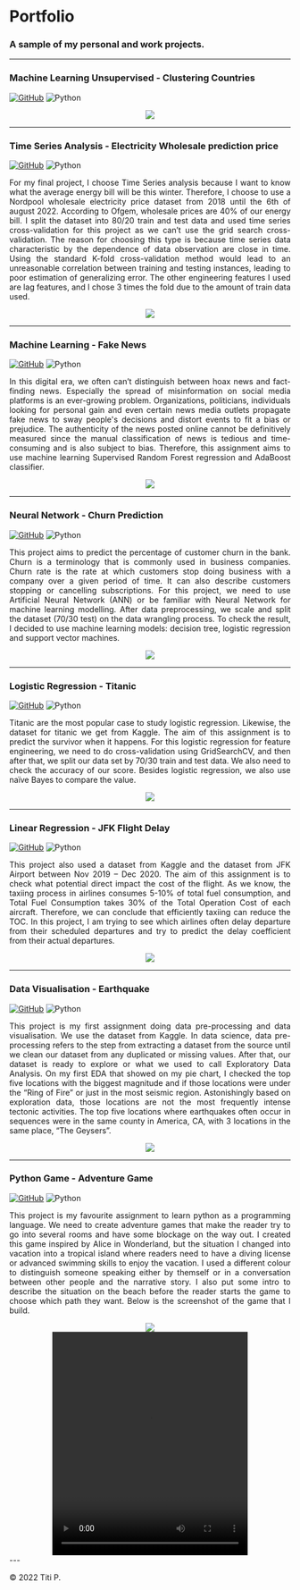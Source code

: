 #  Portfolio

### A sample of my personal and work projects.


---
### Machine Learning Unsupervised  -  Clustering Countries
[![GitHub](https://img.shields.io/badge/github-%23121011.svg?style=for-the-badge&logo=github&logoColor=white)](https://github.com/upperAdd/Machine-Learning-Unsupervised)
![Python](https://img.shields.io/badge/python-3670A0?style=for-the-badge&logo=python&logoColor=ffdd54)
<p align="justify">
  
</p>
<center><img src="images/png?raw=true"/></center>


---
### Time Series Analysis  -  Electricity Wholesale prediction price
[![GitHub](https://img.shields.io/badge/github-%23121011.svg?style=for-the-badge&logo=github&logoColor=white)](https://github.com/upperAdd/final-project)
![Python](https://img.shields.io/badge/python-3670A0?style=for-the-badge&logo=python&logoColor=ffdd54)
<p align="justify">For my final project, I choose Time Series analysis because I want to know what the average energy bill will be this winter. Therefore, I choose to use a Nordpool wholesale electricity price dataset from 2018 until the 6th of august 2022. According to Ofgem, wholesale prices are 40% of our energy bill. I split the dataset into 80/20 train and test data and used time series cross-validation for this project as we can’t use the grid search cross-validation. The reason for choosing this type is because time series data characteristic by the dependence of data observation are close in time. Using the standard K-fold cross-validation method would lead to an unreasonable correlation between training and testing instances, leading to poor estimation of generalizing error. The other engineering features I used are lag features, and I chose 3 times the fold due to the amount of train data used.</p>
<center><img src="images/electricity.png?raw=true"/></center>

---
### Machine Learning  -  Fake News
[![GitHub](https://img.shields.io/badge/github-%23121011.svg?style=for-the-badge&logo=github&logoColor=white)](https://github.com/upperAdd/Fake-News-)
![Python](https://img.shields.io/badge/python-3670A0?style=for-the-badge&logo=python&logoColor=ffdd54)
<p align="justify">In this digital era, we often can’t distinguish between hoax news and fact-finding news. Especially the spread of misinformation on social media platforms is an ever-growing problem. Organizations, politicians, individuals looking for personal gain and even certain news media outlets propagate fake news to sway people's decisions and distort events to fit a bias or prejudice. The authenticity of the news posted online cannot be definitively measured since the manual classification of news is tedious and time-consuming and is also subject to bias. Therefore, this assignment aims to use machine learning Supervised Random Forest regression and AdaBoost classifier.</p>
<center><img src="images/fake news.png?raw=true"/></center>


---
### Neural Network -  Churn Prediction
[![GitHub](https://img.shields.io/badge/github-%23121011.svg?style=for-the-badge&logo=github&logoColor=white)](https://github.com/upperAdd/Neural-Networks)
![Python](https://img.shields.io/badge/python-3670A0?style=for-the-badge&logo=python&logoColor=ffdd54)
<p align="justify">This project aims to predict the percentage of customer churn in the bank. Churn is a terminology that is commonly used in business companies. Churn rate is the rate at which customers stop doing business with a company over a given period of time. It can also describe customers stopping or cancelling subscriptions. For this project, we need to use Artificial Neural Network (ANN) or be familiar with Neural Network for machine learning modelling. After data preprocessing, we scale and split the dataset (70/30 test) on the data wrangling process. To check the result, I decided to use machine learning models: decision tree, logistic regression and support vector machines.</p>
<center><img src="images/ANN.png?raw=true"/></center>


---
### Logistic Regression -  Titanic
[![GitHub](https://img.shields.io/badge/github-%23121011.svg?style=for-the-badge&logo=github&logoColor=white)](https://github.com/upperAdd/Logistic-Regression-Assignment)
![Python](https://img.shields.io/badge/python-3670A0?style=for-the-badge&logo=python&logoColor=ffdd54)
<p align="justify">Titanic are the most popular case to study logistic regression. Likewise, the dataset for titanic we get from Kaggle. The aim of this assignment is to predict the survivor when it happens. For this logistic regression for feature engineering, we need to do cross-validation using GridSearchCV, and then after that, we split our data set by 70/30 train and test data. We also need to check the accuracy of our score. Besides logistic regression, we also use naïve Bayes to compare the value.</p>
<center><img src="images/T-LR.png?raw=true"/></center>


---
### Linear Regression -  JFK Flight Delay 
[![GitHub](https://img.shields.io/badge/github-%23121011.svg?style=for-the-badge&logo=github&logoColor=white)](https://github.com/upperAdd/Linear-Regression-Assignment)
![Python](https://img.shields.io/badge/python-3670A0?style=for-the-badge&logo=python&logoColor=ffdd54)
<p align="justify">This project also used a dataset from Kaggle and the dataset from JFK Airport between Nov 2019 – Dec 2020. The aim of this assignment is to check what potential direct impact the cost of the flight. As we know, the taxiing process in airlines consumes 5-10% of total fuel consumption, and Total Fuel Consumption takes 30% of the Total Operation Cost of each aircraft. Therefore, we can conclude that efficiently taxiing can reduce the TOC. In this project, I am trying to see which airlines often delay departure from their scheduled departures and try to predict the delay coefficient from their actual departures.</p>
<center><img src="images/Flight delay.png?raw=true"/></center>

---
### Data Visualisation -  Earthquake
[![GitHub](https://img.shields.io/badge/github-%23121011.svg?style=for-the-badge&logo=github&logoColor=white)](https://github.com/upperAdd/DV_assigment)
![Python](https://img.shields.io/badge/python-3670A0?style=for-the-badge&logo=python&logoColor=ffdd54)
<p align="justify">This project is my first assignment doing data pre-processing and data visualisation. We use the dataset from Kaggle. In data science, data pre-processing refers to the step from extracting a dataset from the source until we clean our dataset from any duplicated or missing values. After that, our dataset is ready to explore or what we used to call Exploratory Data Analysis. On my first EDA that showed on my pie chart, I checked the top five locations with the biggest magnitude and if those locations were under the “Ring of Fire” or just in the most seismic region. Astonishingly based on exploration data, those locations are not the most frequently intense tectonic activities. The top five locations where earthquakes often occur in sequences were in the same county in America, CA, with 3 locations in the same place, “The Geysers”.
</p>
<center><img src="images/dv-eq.png?raw=true"/></center>


---
### Python Game - Adventure Game
[![GitHub](https://img.shields.io/badge/github-%23121011.svg?style=for-the-badge&logo=github&logoColor=white)](https://github.com/upperAdd/Adventure-Game-DA_week-2)
![Python](https://img.shields.io/badge/python-3670A0?style=for-the-badge&logo=python&logoColor=ffdd54)
<p align="justify">This project is my favourite assignment to learn python as a programming language. We need to create adventure games that make the reader try to go into several rooms and have some blockage on the way out. I created this game inspired by Alice in Wonderland, but the situation I changed into vacation into a tropical island where readers need to have a diving license or advanced swimming skills to enjoy the vacation. I used a different colour to distinguish someone speaking either by themself or in a conversation between other people and the narrative story. I also put some intro to describe the situation on the beach before the reader starts the game to choose which path they want. Below is the screenshot of the game that I build.</p>
<center><img src="images/komodo island.png?raw=true"/></center>
<center><video src="images/adventure game.mp4" width=350px height=400px autoplay controls></video></center>
---

<left> © 2022 Titi P.</left>
